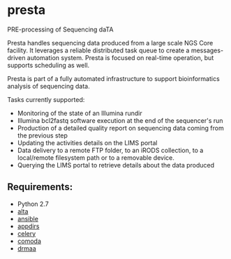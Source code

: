 # presta
PRE-processing of Sequencing daTA  

Presta handles sequencing data produced  from a large scale NGS Core facility.
It leverages a reliable distributed task queue to create a messages-driven 
automation system. Presta is  focused on real-time operation, but supports 
scheduling as well.

Presta is part of a fully automated infrastructure to support bioinformatics analysis 
of sequencing data.

Tasks currently supported:  

- Monitoring of the state of an Illumina rundir
- Illumina bcl2fastq software execution at the end of the sequencer's run
- Production of a detailed quality report on sequencing data coming from the previous step 
- Updating the activities details on the LIMS portal
- Data delivery to a remote  FTP folder, to an iRODS collection, to a local/remote filesystem path or to a removable device.
- Querying the LIMS portal to retrieve details about the data produced

 
## Requirements:

- Python 2.7
- [alta](https://github.com/gmauro/alta)
- [ansible](https://www.ansible.com)
- [appdirs](https://github.com/activestate/appdirs)
- [celery](http://www.celeryproject.org/)
- [comoda](https://github.com/gmauro/comoda)
- [drmaa](https://github.com/pygridtools/drmaa-python)
